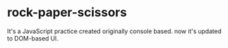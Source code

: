 # rock-paper-scissors

It's a JavaScript practice created originally console based.
now it's updated to DOM-based UI.
